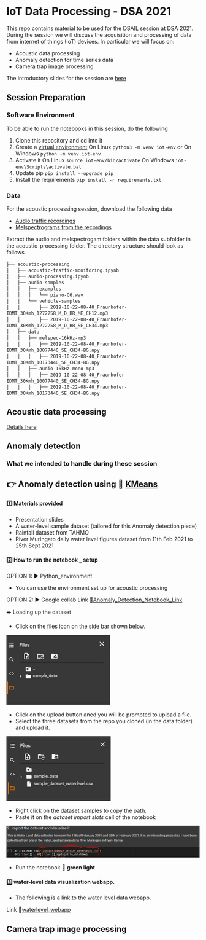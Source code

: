 # IoT Data Processing - DSA 2021

This repo contains material to be used for the DSAIL session at DSA 2021. During the session we will discuss the acquisition and processing of data from internet of things (IoT) devices. In particular we will focus on:
* Acoustic data processing
* Anomaly detection for time series data
* Camera trap image processing

The introductory slides for the session are [here](https://docs.google.com/presentation/d/1YEe4n4gkYo-EjgHpaq--zeufmJvlE1FsUclJfDsqnqU/edit?usp=sharing)

## Session Preparation

### Software Environment
 To be able to run the notebooks in this session, do the following

1. Clone this repository and cd into it
1. Create a [virtual environment](https://docs.python.org/3/tutorial/venv.html)
On Linux `python3 -m venv iot-env` or On Windows `python -m venv iot-env`
1. Activate it
On Linux
`source iot-env/bin/activate`
On Windows
`iot-env\Scripts\activate.bat`
1. Update pip `pip install --upgrade pip`
1. Install the requirements
`pip install -r requirements.txt`


### Data
For the acoustic processing session, download the following data
* [Audio traffic recordings](https://drive.google.com/file/d/1-wvwEL766FvvpgJYi_adrxAyu2rHW77A/view?usp=sharing)
* [Melspectrograms from the recordings](https://drive.google.com/file/d/1ibw9jKKqx8lDWEPyOEIGqmJkXqMkvew1/view?usp=sharing)

Extract the audio and melspectrogam folders within the data subfolder in the acoustic-processing folder. The directory structure should look as follows
```
├── acoustic-processing
│   ├── acoustic-traffic-monitoring.ipynb
│   ├── audio-processing.ipynb
│   ├── audio-samples
│   │   ├── examples
│   │   │   └── piano-C6.wav
│   │   └── vehicle-samples
│   │       ├── 2019-10-22-08-40_Fraunhofer-IDMT_30Kmh_1272258_M_D_BR_ME_CH12.mp3
│   │       ├── 2019-10-22-08-40_Fraunhofer-IDMT_30Kmh_1272258_M_D_BR_SE_CH34.mp3
│   ├── data
│   │   ├── melspec-16kHz-mp3
│   │   │   ├── 2019-10-22-08-40_Fraunhofer-IDMT_30Kmh_10077440_SE_CH34-BG.npy
│   │   │   ├── 2019-10-22-08-40_Fraunhofer-IDMT_30Kmh_10173440_SE_CH34-BG.npy
│   │   ├── audio-16kHz-mono-mp3
│   │   │   ├── 2019-10-22-08-40_Fraunhofer-IDMT_30Kmh_10077440_SE_CH34-BG.npy
│   │   │   ├── 2019-10-22-08-40_Fraunhofer-IDMT_30Kmh_10173440_SE_CH34-BG.npy
```
## Acoustic data processing
[Details here](acoustic-processing/)

## Anomaly detection

### What we intended to handle during these session

## :point_right: Anomaly detection using :link: [KMeans](https://scikit-learn.org/stable/modules/generated/sklearn.cluster.KMeans.html)

#### :one: Materials provided
- Presentation slides 
- A water-level sample dataset (tailored for this Anomaly detection piece)
- Rainfall dataset from TAHMO
- River Muringato daily water level figures dataset from 11th Feb 2021 to 25th Sept 2021

#### :two: How to run the notebook _ setup

OPTION 1: :arrow_forward: Python_environment
- You can use the environment set up for acoustic processing 

OPTION 2: :arrow_forward: Google collab 
Link :link:[Anomaly_Detection_Notebook_Link](https://colab.research.google.com/drive/1Yrfy3yVFvKGKQnyr24vGqTewC3mbTWdW?usp=sharing)

:arrow_right: Loading up the dataset  

- Click on the files icon on the side bar shown below.

![cover page image](/anomaly-detection/assets/img/file1.PNG)

- Click on the upload button aned you will be prompted to upload a file.
- Select the three datasets from the repo you cloned (in the data folder) and upload it.

![cover page image](/anomaly-detection/assets/img/file2.PNG)

- Right click on the dataset samples to copy the path.
- Paste it on the *dataset import slots* cell of the notebook

![cover page image](/anomaly-detection/assets/img/file3.PNG)

- Run the notebook :battery: **green light**

#### :three: water-level data visualization webapp.
- The following is a link to the water level data webapp.

Link :link:[waterlevel_webapp](https://water-monitoring-258811.wl.r.appspot.com)

## Camera trap image processing
